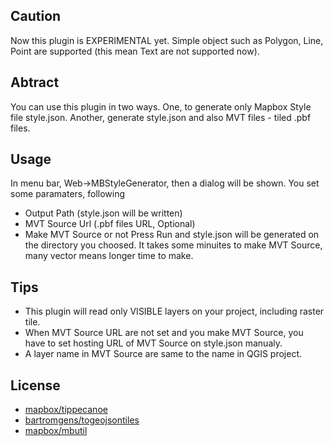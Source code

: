 ## Caution
Now this plugin is EXPERIMENTAL yet.
Simple object such as Polygon, Line, Point are supported (this mean Text are not supported now).

## Abtract
You can use this plugin in two ways.
One, to generate only Mapbox Style file style.json.
Another, generate style.json and also MVT files - tiled .pbf files.

## Usage
In menu bar, Web->MBStyleGenerator, then a dialog will be shown.
You set some paramaters, following
- Output Path (style.json will be written)
- MVT Source Url (.pbf files URL, Optional)
- Make MVT Source or not
Press Run and style.json will be generated on the directory you choosed.
It takes some minuites to make MVT Source, many vector means longer time to make.

## Tips
- This plugin will read only VISIBLE layers on your project, including raster tile.
- When MVT Source URL are not set and you make MVT Source, you have to set hosting URL of MVT Source on style.json manualy.
- A layer name in MVT Source are same to the name in QGIS project.

## License
- [mapbox/tippecanoe](https://github.com/mapbox/tippecanoe)
- [bartromgens/togeojsontiles](https://github.com/bartromgens/togeojsontiles)
- [mapbox/mbutil](https://github.com/mapbox/mbutil)